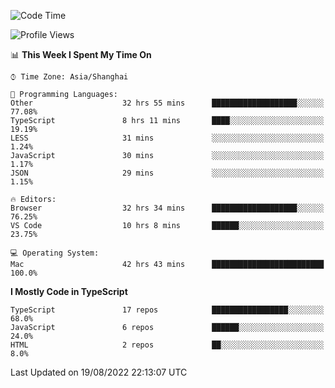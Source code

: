 <!--START_SECTION:waka-->
![Code Time](http://img.shields.io/badge/Code%20Time-0%20secs-blue)

![Profile Views](http://img.shields.io/badge/Profile%20Views-3-blue)

📊 **This Week I Spent My Time On** 

```text
⌚︎ Time Zone: Asia/Shanghai

💬 Programming Languages: 
Other                    32 hrs 55 mins      ███████████████████░░░░░░   77.08% 
TypeScript               8 hrs 11 mins       ████░░░░░░░░░░░░░░░░░░░░░   19.19% 
LESS                     31 mins             ░░░░░░░░░░░░░░░░░░░░░░░░░   1.24% 
JavaScript               30 mins             ░░░░░░░░░░░░░░░░░░░░░░░░░   1.17% 
JSON                     29 mins             ░░░░░░░░░░░░░░░░░░░░░░░░░   1.15%

🔥 Editors: 
Browser                  32 hrs 34 mins      ███████████████████░░░░░░   76.25% 
VS Code                  10 hrs 8 mins       ██████░░░░░░░░░░░░░░░░░░░   23.75%

💻 Operating System: 
Mac                      42 hrs 43 mins      █████████████████████████   100.0%

```

**I Mostly Code in TypeScript** 

```text
TypeScript               17 repos            █████████████████░░░░░░░░   68.0% 
JavaScript               6 repos             ██████░░░░░░░░░░░░░░░░░░░   24.0% 
HTML                     2 repos             ██░░░░░░░░░░░░░░░░░░░░░░░   8.0%

```



 Last Updated on 19/08/2022 22:13:07 UTC
<!--END_SECTION:waka-->
